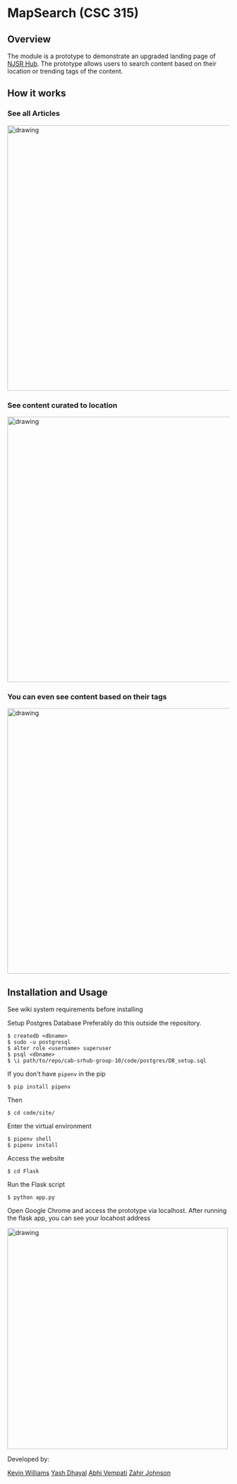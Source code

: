#  MapSearch (CSC 315)


## Overview
The module is a prototype to demonstrate an upgraded landing page of [NJSR Hub](https://srhub.org/). The prototype allows users to search content based on their location or trending tags of the content. 

## How it works

### See all Articles
<img src="https://github.com/CSC-315/cab-srhub-group-10/blob/master/docs/images/articlechoose.gif" alt="drawing" width="600"/>

<br>

### See content curated to location
<img src="https://github.com/CSC-315/cab-srhub-group-10/blob/master/docs/images/mapchoose.gif" alt="drawing" width="600"/>

<br>


### You can even see content based on their tags
<img src="https://github.com/CSC-315/cab-srhub-group-10/blob/master/docs/images/piechart.gif" alt="drawing" width="600"/>

<br>


## Installation and Usage
See wiki system requirements before installing

Setup Postgres Database
Preferably do this outside the repository. 

```
$ createdb <dbname>
$ sudo -u postgresql
$ alter role <username> superuser
$ psql <dbname>
$ \i path/to/repo/cab-srhub-group-10/code/postgres/DB_setup.sql
```
If you don't have `pipenv` in the pip
```
$ pip install pipenv
```
Then
```
$ cd code/site/
```

Enter the virtual environment
```
$ pipenv shell
$ pipenv install
```

Access the website
```
$ cd Flask
```

Run the Flask script
```
$ python app.py
```
Open Google Chrome and access the prototype via localhost. After running the flask app, you can see your locahost address

<img src="https://github.com/CSC-315/cab-srhub-group-10/blob/master/docs/images/localhost%20example.PNG" alt="drawing" width="500"/>



Developed by:

[Kevin Williams](https://www.linkedin.com/in/willik39/)
[Yash Dhayal](https://github.com/dhayalytcnj)
[Abhi Vempati](https://github.com/abhivemp) 
[Zahir Johnson](https://github.com/ZahirJohnson00)
